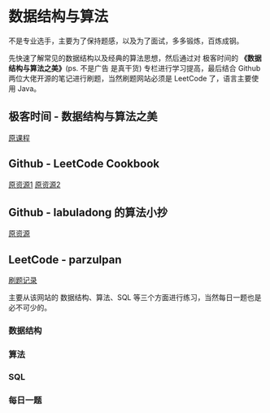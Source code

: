 # 数据结构与算法

不是专业选手，主要为了保持题感，以及为了面试，多多锻炼，百炼成钢。

先快速了解常见的数据结构以及经典的算法思想，然后通过对 极客时间的 **《数据结构与算法之美》**(ps. 不是广告 是真干货) 专栏进行学习提高，最后结合 Github 两位大佬开源的笔记进行刷题，当然刷题网站必须是 LeetCode 了，语言主要使用 Java。


## 极客时间 - 数据结构与算法之美

[原课程](https://time.geekbang.org/column/intro/100017301)

## Github - LeetCode Cookbook

[原资源1](https://books.halfrost.com/leetcode/)
[原资源2](https://leetcode-cn.com/leetbook/detail/leetcode-cookbook/)

## Github - labuladong 的算法小抄

[原资源](https://labuladong.github.io/algo/)

## LeetCode - parzulpan

[刷题记录](https://leetcode-cn.com/u/parzulpan/)

主要从该网站的 数据结构、算法、SQL 等三个方面进行练习，当然每日一题也是必不可少的。

### 数据结构

### 算法

### SQL

### 每日一题






